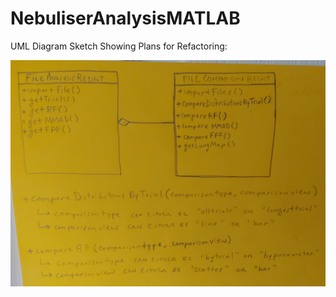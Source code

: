 # NebuliserAnalysisMATLAB

UML Diagram Sketch Showing Plans for Refactoring:

![UML Class Sketch](uml_class_sketch.jpg)
